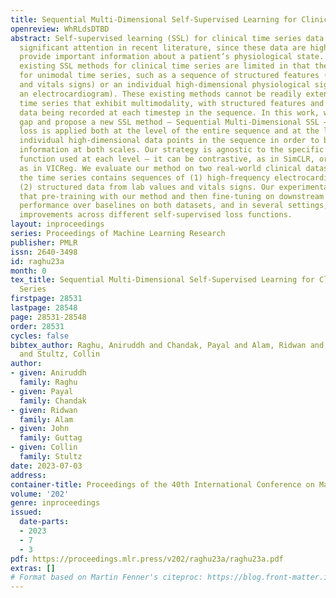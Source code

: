```yaml
---
title: Sequential Multi-Dimensional Self-Supervised Learning for Clinical Time Series
openreview: WhRLdsDTBD
abstract: Self-supervised learning (SSL) for clinical time series data has received
  significant attention in recent literature, since these data are highly rich and
  provide important information about a patient’s physiological state. However, most
  existing SSL methods for clinical time series are limited in that they are designed
  for unimodal time series, such as a sequence of structured features (e.g., lab values
  and vitals signs) or an individual high-dimensional physiological signal (e.g.,
  an electrocardiogram). These existing methods cannot be readily extended to model
  time series that exhibit multimodality, with structured features and high-dimensional
  data being recorded at each timestep in the sequence. In this work, we address this
  gap and propose a new SSL method — Sequential Multi-Dimensional SSL — where a SSL
  loss is applied both at the level of the entire sequence and at the level of the
  individual high-dimensional data points in the sequence in order to better capture
  information at both scales. Our strategy is agnostic to the specific form of loss
  function used at each level – it can be contrastive, as in SimCLR, or non-contrastive,
  as in VICReg. We evaluate our method on two real-world clinical datasets, where
  the time series contains sequences of (1) high-frequency electrocardiograms and
  (2) structured data from lab values and vitals signs. Our experimental results indicate
  that pre-training with our method and then fine-tuning on downstream tasks improves
  performance over baselines on both datasets, and in several settings, can lead to
  improvements across different self-supervised loss functions.
layout: inproceedings
series: Proceedings of Machine Learning Research
publisher: PMLR
issn: 2640-3498
id: raghu23a
month: 0
tex_title: Sequential Multi-Dimensional Self-Supervised Learning for Clinical Time
  Series
firstpage: 28531
lastpage: 28548
page: 28531-28548
order: 28531
cycles: false
bibtex_author: Raghu, Aniruddh and Chandak, Payal and Alam, Ridwan and Guttag, John
  and Stultz, Collin
author:
- given: Aniruddh
  family: Raghu
- given: Payal
  family: Chandak
- given: Ridwan
  family: Alam
- given: John
  family: Guttag
- given: Collin
  family: Stultz
date: 2023-07-03
address: 
container-title: Proceedings of the 40th International Conference on Machine Learning
volume: '202'
genre: inproceedings
issued:
  date-parts:
  - 2023
  - 7
  - 3
pdf: https://proceedings.mlr.press/v202/raghu23a/raghu23a.pdf
extras: []
# Format based on Martin Fenner's citeproc: https://blog.front-matter.io/posts/citeproc-yaml-for-bibliographies/
---
```

